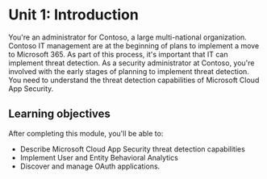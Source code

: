 # Unit 1: Introduction

You're an administrator for Contoso, a large multi-national organization. Contoso IT management are at the beginning of plans to implement a move to Microsoft 365. As part of this process, it's important that IT can implement threat detection. As a security administrator at Contoso, you're involved with the early stages of planning to implement threat detection. You need to understand the threat detection capabilities of Microsoft Cloud App Security.

## Learning objectives

After completing this module, you'll be able to:

- Describe Microsoft Cloud App Security threat detection capabilities
- Implement User and Entity Behavioral Analytics
- Discover and manage OAuth applications.
